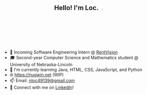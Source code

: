 <h2 align="center">Hello! I'm Loc. <img src="https://media.giphy.com/media/hvRJCLFzcasrR4ia7z/giphy.gif" width="3%"></h2>

- 💼 Incoming Software Engineering Intern @ [RentVision](https://www.rentvision.com/)
- 🎓 Second-year Computer Science and Mathematics student @ University of Nebraska-Lincoln 
- 🌱 I'm currently learning Java, HTML, CSS, JavaScript, and Python
- 🌐 https://nugwin.net (WIP)
- 📫 Email: [nloc49139@gmail.com](mailto:nloc49139@gmail.com)
- 🔗 Connect with me on [LinkedIn](https://www.linkedin.com/in/locnugwin/)!
